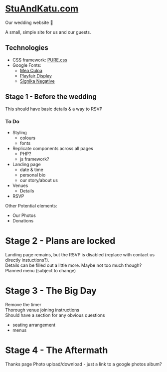 # [StuAndKatu.com](https://stuandkatu.com)

Our wedding website 💍

A small, simple site for us and our guests.

## Technologies

- CSS framework: [PURE.css](https://purecss.io/)
- Google Fonts:
	- [Mea Culpa](https://fonts.google.com/specimen/Mea+Culpa)
    - [Playfair Display](https://fonts.google.com/specimen/Playfair+Display)
    - [Signika Negative](https://fonts.google.com/specimen/Signika+Negative)

## Stage 1 - Before the wedding

This should have basic details & a way to RSVP

### To Do

- Styling
	- colours
	- fonts
- Replicate components across all pages
    - PHP?
    - js framework?
- Landing page
	- date & time
	- personal bio
    - our story/about us
- Venues
    - Details
- RSVP

Other Potential elements:
- Our Photos
- Donations

# Stage 2 - Plans are locked

Landing page remains, but the RSVP is disabled (replace with contact us directly instuctions?).  
Details can be filled out a little more. Maybe not too much though?  
Planned menu (subject to change)  

# Stage 3 - The Big Day

Remove the timer  
Thorough venue joining instructions  
Should have a section for any obvious questions  

- seating arrangement
- menus

# Stage 4 - The Aftermath

Thanks page
Photo upload/download - just a link to a google photos album?